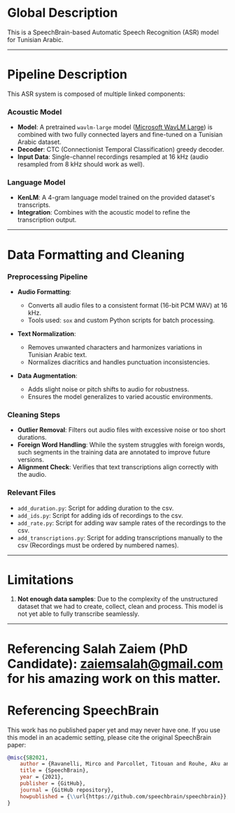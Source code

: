 # Global Description

This is a SpeechBrain-based Automatic Speech Recognition (ASR) model for Tunisian Arabic.

---

# Pipeline Description

This ASR system is composed of multiple linked components:

### Acoustic Model
- **Model**: A pretrained `wavlm-large` model ([Microsoft WavLM Large](https://huggingface.co/microsoft/wavlm-large)) is combined with two fully connected layers and fine-tuned on a Tunisian Arabic dataset.
- **Decoder**: CTC (Connectionist Temporal Classification) greedy decoder.
- **Input Data**: Single-channel recordings resampled at 16 kHz (audio resampled from 8 kHz should work as well).

### Language Model
- **KenLM**: A 4-gram language model trained on the provided dataset's transcripts.
- **Integration**: Combines with the acoustic model to refine the transcription output.

---

# Data Formatting and Cleaning

### Preprocessing Pipeline
- **Audio Formatting**: 
  - Converts all audio files to a consistent format (16-bit PCM WAV) at 16 kHz.
  - Tools used: `sox` and custom Python scripts for batch processing.

- **Text Normalization**:
  - Removes unwanted characters and harmonizes variations in Tunisian Arabic text.
  - Normalizes diacritics and handles punctuation inconsistencies.

- **Data Augmentation**:
  - Adds slight noise or pitch shifts to audio for robustness.
  - Ensures the model generalizes to varied acoustic environments.

### Cleaning Steps
- **Outlier Removal**: Filters out audio files with excessive noise or too short durations.
- **Foreign Word Handling**: While the system struggles with foreign words, such segments in the training data are annotated to improve future versions.
- **Alignment Check**: Verifies that text transcriptions align correctly with the audio.

### Relevant Files
- `add_duration.py`: Script for adding duration to the csv.
- `add_ids.py`: Script for adding ids of recordings to the csv.
- `add_rate.py`: Script for adding wav sample rates of the recordings to the csv.
- `add_transcriptions.py`: Script for adding transcriptions manually to the csv (Recordings must be ordered by numbered names).

---

# Limitations

1. **Not enough data samples**: Due to the complexity of the unstructured dataset that we had to create, collect, clean and process. This model is not yet able to fully transcribe seamlessly. 
---
# Referencing Salah Zaiem (PhD Candidate): zaiemsalah@gmail.com for his amazing work on this matter.
# Referencing SpeechBrain

This work has no published paper yet and may never have one. If you use this model in an academic setting, please cite the original SpeechBrain paper:

```bibtex
@misc{SB2021,
    author = {Ravanelli, Mirco and Parcollet, Titouan and Rouhe, Aku and Plantinga, Peter and Rastorgueva, Elena and Lugosch, Loren and Dawalatabad, Nauman and Ju-Chieh, Chou and Heba, Abdel and Grondin, Francois and Aris, William and Liao, Chien-Feng and Cornell, Samuele and Yeh, Sung-Lin and Na, Hwidong and Gao, Yan and Fu, Szu-Wei and Subakan, Cem and De Mori, Renato and Bengio, Yoshua },
    title = {SpeechBrain},
    year = {2021},
    publisher = {GitHub},
    journal = {GitHub repository},
    howpublished = {\\url{https://github.com/speechbrain/speechbrain}},
}

